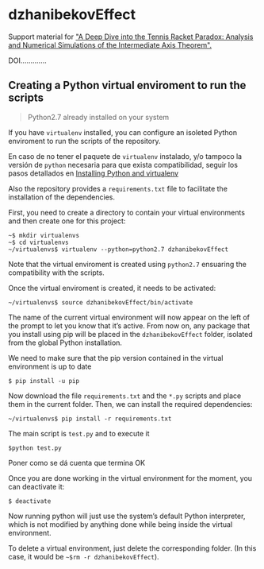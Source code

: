 # dzhanibekovEffect 
Support material for ["A Deep Dive into the Tennis Racket Paradox: Analysis and Numerical Simulations of the Intermediate Axis Theorem".](https://www.google.com/)

DOI.............

## Creating a Python virtual enviroment to run the scripts

> Python2.7 already installed on your system


If you have `virtualenv` installed, you can configure an isoleted Python enviroment to run the scripts of the repository.

En caso de no tener el paquete de `virtualenv` instalado, y/o tampoco la versión de `python` necesaria para que exista compatibilidad, seguir los pasos detallados en [Installing Python and virtualenv](https://github.com/ntrivisonno/testing_README/tree/main?tab=readme-ov-file#installing-python-and-virtualenv-libraries-python27-not-installed-in-your-system)

Also the repository provides a `requirements.txt` file to facilitate the installation of the dependencies.

First, you need to create a directory to contain your virtual environments and then create one for this project:

```
~$ mkdir virtualenvs
~$ cd virtualenvs
~/virtualenvs$ virtualenv --python=python2.7 dzhanibekovEffect
```

Note that the virtual enviroment is created using `python2.7` ensuaring the compatibility with the scripts.

Once the virtual enviroment is created, it needs to be activated:

`~/virtualenvs$ source dzhanibekovEffect/bin/activate`

The name of the current virtual environment will now appear on the left of the prompt to let you know that it’s active. From now on, any package that you install using pip will be placed in the `dzhanibekovEffect` folder, isolated from the global Python installation.

We need to make sure that the pip version contained in the virtual environment is up to date

`$ pip install -u pip`

Now download the file `requirements.txt` and the `*.py` scripts and place them in the current folder. Then, we can install the required dependencies:

`~/virtualenvs$ pip install -r requirements.txt`

The main script is `test.py` and to execute it

`$python test.py`

Poner como se dá cuenta que termina OK

Once you are done working in the virtual environment for the moment, you can deactivate it:

`$ deactivate`

Now running python will just use the system’s default Python interpreter, which is not modified by anything done while being inside the virtual environment.

To delete a virtual environment, just delete the corresponding folder. (In this case, it would be `~$rm -r dzhanibekovEffect`).
